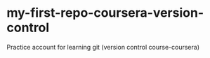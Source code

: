 # my-first-repo-coursera-version-control
Practice account for learning git (version control course-coursera)
